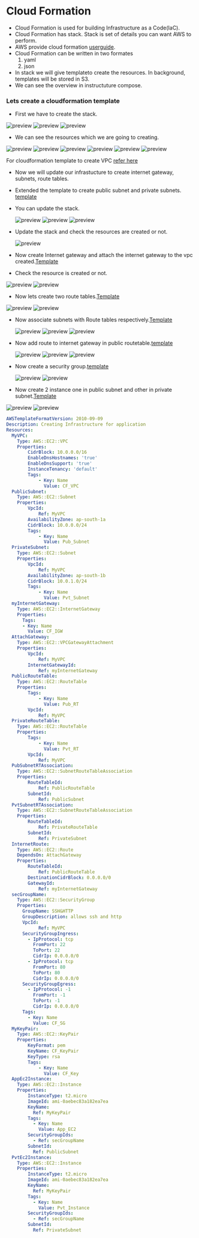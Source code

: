 # Cloud Formation
* Cloud Formation is used for building Infrastructure as a Code(IaC).
* Cloud Formation has stack. Stack is set of details you can want AWS to perform.
* AWS provide cloud formation [userguide](https://docs.aws.amazon.com/AWSCloudFormation/latest/UserGuide/template-formats.html).
* Cloud Formation can be written in two formates
    1. yaml
    2. json
* In stack we will give templateto create the resources. In background, templates will be stored in S3.
* We can see the overview in instructuture compose.

### Lets create a cloudformation template

* First we have to create the stack.

![preview](images/cf1.png)
![preview](images/cf2.png)
![preview](images/cf3.png)

* We can see the resources which we are going to creating.
  
![preview](images/cf5.png)
![preview](images/cf4.png)
![preview](images/cf6.png)
![preview](images/cf7.png)
![preview](images/cf8.png)
![preview](images/cf9.png)

For cloudformation template to create VPC [refer here](https://github.com/AWS-DevOps-BasicS/Cloud-Computing/commit/ed70e9a17a291de4265c92a18421dde5edaabd3b)

* Now we will update our infrastucture to create internet gateway, subnets, route tables.
* Extended the template to create public subnet and private subnets. [template](https://github.com/AWS-DevOps-BasicS/Cloud-Computing/commit/836a097623ac4a29027e519dc066c39ae9f7d656)
  
* You can update the stack.
  
  ![preview](images/cf11.png)
  ![preview](images/cf12.png)
  ![preview](images/cf13.png)

* Update the stack and check the resources are created or not.
  
  ![preview](images/cf10.png)

* Now create Internet gateway and attach the internet gateway to the vpc created.[Template](https://github.com/AWS-DevOps-BasicS/Cloud-Computing/commit/2cbd3f80b06bcd4ab5c16499864bde37599a3783)
  
* Check the resource is created or not.

![preview](images/cf14.png)
![preview](images/cf15.png)

* Now lets create two route tables.[Template](https://github.com/AWS-DevOps-BasicS/Cloud-Computing/commit/6aa5e41edd21fdbd99e4349062bafe284f1d1d9a)

![preview](images/cf16.png)
![preview](images/cf17.png)

* Now associate subnets with Route tables respectively.[Template](https://github.com/AWS-DevOps-BasicS/Cloud-Computing/commit/af0fc617a8e2ae63c239d22c0d10e6c5a4754ff0)
  
  ![preview](images/cf18.png)
  ![preview](images/cf19.png)
  ![preview](images/cf20.png)

* Now add route to internet gateway in public routetable.[template](https://github.com/AWS-DevOps-BasicS/Cloud-Computing/commit/f963ef635c9553ce2649883052e8cd836d6e6e61)
  
  ![preview](images/cf21.png)
  ![preview](images/cf22.png)
  ![preview](images/cf23.png)

* Now create a security group.[template](https://github.com/AWS-DevOps-BasicS/Cloud-Computing/commit/3ed831b341624d8ea8fdf8b23d2c845d8d2a6258)
  
  ![preview](images/cf25.png)
  ![preview](images/cf24.png)

* Now create 2 instance one in public subnet and other in private subnet.[Template](https://github.com/AWS-DevOps-BasicS/Cloud-Computing/commit/65469dab806ca5f11c15fbd6137d018f873e3ee9)
  
![preview](images/cf26.png)
![preview](images/cf27.png)


```yaml
AWSTemplateFormatVersion: 2010-09-09
Description: Creating Infrastructure for application
Resources:
  MyVPC: 
    Type: AWS::EC2::VPC
    Properties:
        CidrBlock: 10.0.0.0/16
        EnableDnsHostnames: 'true'
        EnableDnsSupport: 'true'
        InstanceTenancy: 'default'
        Tags: 
            - Key: Name
              Value: CF_VPC
  PublicSubnet:
    Type: AWS::EC2::Subnet
    Properties:
        VpcId: 
            Ref: MyVPC
        AvailabilityZone: ap-south-1a
        CidrBlock: 10.0.0.0/24
        Tags: 
            - Key: Name
              Value: Pub_Subnet
  PrivateSubnet:
    Type: AWS::EC2::Subnet
    Properties:
        VpcId: 
            Ref: MyVPC
        AvailabilityZone: ap-south-1b
        CidrBlock: 10.0.1.0/24
        Tags: 
            - Key: Name
              Value: Pvt_Subnet
  myInternetGateway:
    Type: AWS::EC2::InternetGateway
    Properties:
      Tags:
      - Key: Name
        Value: CF_IGW
  AttachGateway:
    Type: AWS::EC2::VPCGatewayAttachment
    Properties:
        VpcId:
            Ref: MyVPC
        InternetGatewayId:
            Ref: myInternetGateway
  PublicRouteTable:
    Type: AWS::EC2::RouteTable
    Properties:
        Tags: 
            - Key: Name
              Value: Pub_RT
        VpcId: 
            Ref: MyVPC
  PrivateRouteTable:
    Type: AWS::EC2::RouteTable
    Properties:
        Tags: 
            - Key: Name
              Value: Pvt_RT
        VpcId: 
            Ref: MyVPC
  PubSubnetRTAssociation:
    Type: AWS::EC2::SubnetRouteTableAssociation
    Properties:
        RouteTableId: 
            Ref: PublicRouteTable
        SubnetId: 
            Ref: PublicSubnet
  PvtSubnetRTAssociation:
    Type: AWS::EC2::SubnetRouteTableAssociation
    Properties:
        RouteTableId: 
            Ref: PrivateRouteTable
        SubnetId: 
            Ref: PrivateSubnet
  InternetRoute:
    Type: AWS::EC2::Route
    DependsOn: AttachGateway
    Properties:
        RouteTableId:
            Ref: PublicRouteTable
        DestinationCidrBlock: 0.0.0.0/0
        GatewayId:
            Ref: myInternetGateway
  secGroupName:
    Type: AWS::EC2::SecurityGroup
    Properties:
      GroupName: SSH&HTTP
      GroupDescription: allows ssh and http
      VpcId:
            Ref: MyVPC      
      SecurityGroupIngress:
        - IpProtocol: tcp
          FromPort: 22
          ToPort: 22
          CidrIp: 0.0.0.0/0 
        - IpProtocol: tcp
          FromPort: 80
          ToPort: 80
          CidrIp: 0.0.0.0/0         
      SecurityGroupEgress:
        - IpProtocol: -1
          FromPort: -1
          ToPort: -1
          CidrIp: 0.0.0.0/0 
      Tags:
        - Key: Name
          Value: CF_SG
  MyKeyPair:
    Type: AWS::EC2::KeyPair
    Properties:
        KeyFormat: pem
        KeyName: CF_KeyPair
        KeyType: rsa
        Tags: 
            - Key: Name
              Value: CF_Key
  AppEc2Instance: 
    Type: AWS::EC2::Instance
    Properties: 
        InstanceType: t2.micro
        ImageId: ami-0aebec83a182ea7ea 
        KeyName: 
          Ref: MyKeyPair
        Tags:
          - Key: Name
            Value: App_EC2
        SecurityGroupIds: 
          - Ref: secGroupName
        SubnetId: 
          Ref: PublicSubnet
  PvtEc2Instance: 
    Type: AWS::EC2::Instance
    Properties: 
        InstanceType: t2.micro
        ImageId: ami-0aebec83a182ea7ea
        KeyName: 
          Ref: MyKeyPair
        Tags:
          - Key: Name
            Value: Pvt_Instance
        SecurityGroupIds: 
          - Ref: secGroupName
        SubnetId: 
          Ref: PrivateSubnet
```
